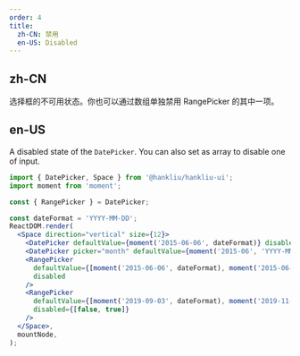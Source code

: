 ```yaml
---
order: 4
title:
  zh-CN: 禁用
  en-US: Disabled
---
```


## zh-CN

选择框的不可用状态。你也可以通过数组单独禁用 RangePicker 的其中一项。

## en-US

A disabled state of the `DatePicker`. You can also set as array to disable one of input.

```jsx
import { DatePicker, Space } from '@hankliu/hankliu-ui';
import moment from 'moment';

const { RangePicker } = DatePicker;

const dateFormat = 'YYYY-MM-DD';
ReactDOM.render(
  <Space direction="vertical" size={12}>
    <DatePicker defaultValue={moment('2015-06-06', dateFormat)} disabled />
    <DatePicker picker="month" defaultValue={moment('2015-06', 'YYYY-MM')} disabled />
    <RangePicker
      defaultValue={[moment('2015-06-06', dateFormat), moment('2015-06-06', dateFormat)]}
      disabled
    />
    <RangePicker
      defaultValue={[moment('2019-09-03', dateFormat), moment('2019-11-22', dateFormat)]}
      disabled={[false, true]}
    />
  </Space>,
  mountNode,
);
```

